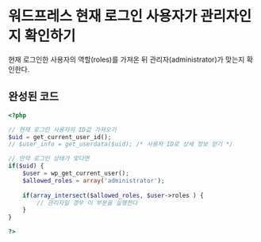 # 워드프레스 현재 로그인 사용자가 관리자인지 확인하기

현재 로그인한 사용자의 역할(roles)를 가져온 뒤 관리자(administrator)가 맞는지 확인한다. 

## 완성된 코드

```php
<?php

// 현재 로그인 사용자의 ID값 가져오기
$uid = get_current_user_id();
// $user_info = get_userdata($uid); /* 사용자 ID로 상세 정보 얻기 */

// 만약 로그인 상태가 맞다면
if($uid) { 
    $user = wp_get_current_user();  
    $allowed_roles = array('administrator');
    
    if(array_intersect($allowed_roles, $user->roles ) {   
        // 관리자일 경우 이 부분을 실행한다
    }
}

?>
```